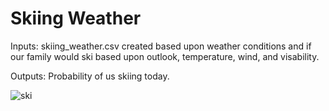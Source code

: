 # Skiing Weather
 
 Inputs: skiing_weather.csv created based upon weather conditions and if our family would ski based upon outlook, temperature, wind, and visability. 
 
 Outputs: Probability of us skiing today. 
 
 
![ski](https://github.com/mapike907/Images/blob/98ceb944a30cda6f90307211521356132e42acf9/Ski1.PNG)


 
 
